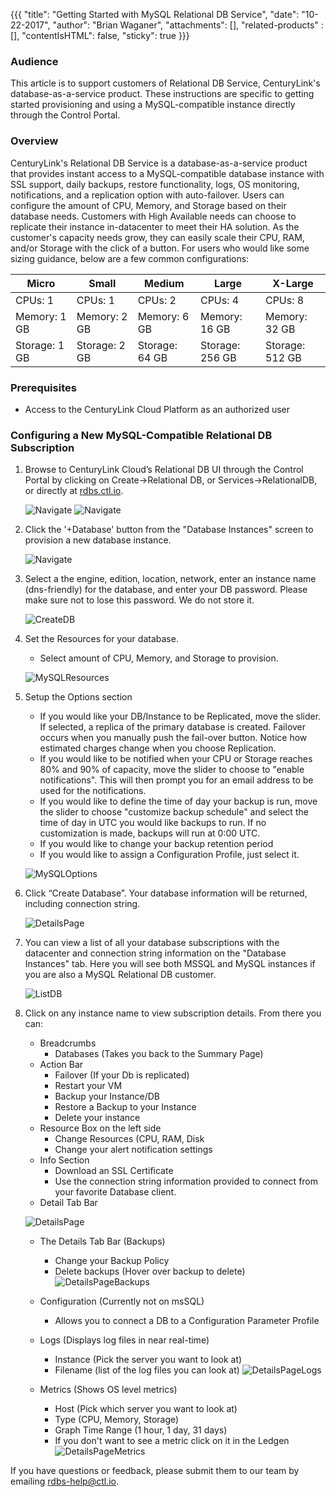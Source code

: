 {{{
  "title": "Getting Started with MySQL Relational DB Service",
  "date": "10-22-2017",
  "author": "Brian Waganer",
  "attachments": [],
  "related-products" : [],
  "contentIsHTML": false,
  "sticky": true
}}}

### Audience
This article is to support customers of Relational DB Service, CenturyLink's database-as-a-service product.  These instructions are specific to getting started provisioning and using a MySQL-compatible instance directly through the Control Portal.

### Overview
CenturyLink's Relational DB Service is a database-as-a-service product that provides instant access to a MySQL-compatible database instance with SSL support, daily backups, restore functionality, logs, OS monitoring, notifications, and a replication option with auto-failover. Users can configure the amount of CPU, Memory, and Storage based on their database needs. Customers with High Available needs can choose to replicate their instance in-datacenter to meet their HA solution. As the customer's capacity needs grow, they can easily scale their CPU, RAM, and/or Storage with the click of a button.
For users who would like some sizing guidance, below are a few common configurations:

**Micro**|**Small**|**Medium**|**Large**|**X-Large**
-----------|-----------|--------------|------------ |------------
CPUs: 1       |CPUs: 1      |CPUs: 2       |CPUs: 4         |CPUs: 8
Memory: 1 GB  |Memory: 2 GB |Memory: 6 GB  |Memory: 16 GB   |Memory: 32 GB
Storage: 1 GB |Storage: 2 GB|Storage: 64 GB|Storage: 256 GB |Storage: 512 GB

### Prerequisites
* Access to the CenturyLink Cloud Platform as an authorized user

### Configuring a New MySQL-Compatible Relational DB Subscription
1. Browse to CenturyLink Cloud’s Relational DB UI through the Control Portal by clicking on Create->Relational DB, or Services->RelationalDB, or directly at [rdbs.ctl.io](https://rdbs.ctl.io).
  
   ![Navigate](../images/rdbs/rdbs-navigate-to-create-page.png)
   ![Navigate](../images/rdbs/rdbs-navigate-to-summary-page.png)

2. Click the '+Database' button from the "Database Instances" screen to provision a new database instance.
   
   ![Navigate](../images/rdbs/rdbs-navigate-to-create-db-page.png)

3. Select a the engine, edition, location, network, enter an instance name (dns-friendly) for the database, and enter your DB password.  Please make sure not to lose this password.  We do not store it.
   
   ![CreateDB](../images/rdbs/rdbs-create-mysql-db-section.png)
   
4. Set the Resources for your database.
   * Select amount of CPU, Memory, and Storage to provision.
   
   ![MySQLResources](../images/rdbs/rdbs-create-mysql-resources-section.png)
  
5. Setup the Options section
   * If you would like your DB/Instance to be Replicated, move the slider. If selected, a replica of the primary database is created. Failover occurs when you manually push the fail-over button. Notice how estimated charges change when you choose Replication. 
   * If you would like to be notified when your CPU or Storage reaches 80% and 90% of capacity, move the slider to choose to "enable notifications".  This will then prompt you for an email address to be used for the notifications.
   * If you would like to define the time of day your backup is run, move the slider to choose "customize backup schedule" and select the time of day in UTC you would like backups to run. If no customization is made, backups will run at 0:00 UTC.
   * If you would like to change your backup retention period
   * If you would like to assign a Configuration Profile, just select it.
   
   ![MySQLOptions](../images/rdbs/rdbs-create-mysql-options-section.png)

6. Click “Create Database”. Your database information will be returned, including connection string.
   
   ![DetailsPage](../images/rdbs/rdbs-mysql-details-page.png)

7. You can view a list of all your database subscriptions with the datacenter and connection string information on the "Database Instances" tab.  Here you will see both MSSQL and MySQL instances if you are also a MySQL Relational DB customer.
   
   ![ListDB](../images/rdbs/rdbs-dblist2.png)

8. Click on any instance name to view subscription details. From there you can:
   * Breadcrumbs
     * Databases (Takes you back to the Summary Page)
   * Action Bar
     * Failover (If your Db is replicated)
     * Restart your VM
     * Backup your Instance/DB
     * Restore a Backup to your Instance
     * Delete your instance
   * Resource Box on the left side
     * Change Resources (CPU, RAM, Disk
     * Change your alert notification settings
   * Info Section
     * Download an SSL Certificate
     * Use the connection string information provided to connect from your favorite Database client.
   * Detail Tab Bar

   ![DetailsPage](../images/rdbs/rdbs-mysql-details-page.png)

     * The Details Tab Bar (Backups)
        * Change your Backup Policy
        * Delete backups (Hover over backup to delete)
        ![DetailsPageBackups](../images/rdbs/rdbs-db-details-page-backups.png) 
        
     * Configuration (Currently not on msSQL)
        * Allows you to connect a DB to a Configuration Parameter Profile 
        
     * Logs (Displays log files in near real-time)
        * Instance (Pick the server you want to look at)
        * Filename (list of the log files you can look at)
        ![DetailsPageLogs](../images/rdbs/rdbs-db-details-page-logs.png) 
        
     * Metrics (Shows OS level metrics)
        * Host (Pick which server you want to look at)
        * Type (CPU, Memory, Storage)
        * Graph Time Range (1 hour, 1 day, 31 days) 
        * If you don't want to see a metric click on it in the Ledgen
        ![DetailsPageMetrics](../images/rdbs/rdbs-db-details-page-metrics2.png) 


If you have questions or feedback, please submit them to our team by emailing <a href="mailto:rdbs-help@ctl.io">rdbs-help@ctl.io</a>.
